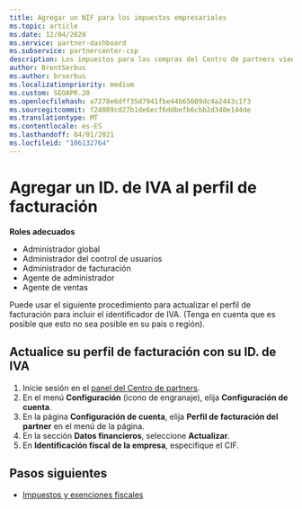 ```yaml
---
title: Agregar un NIF para los impuestos empresariales
ms.topic: article
ms.date: 12/04/2020
ms.service: partner-dashboard
ms.subservice: partnercenter-csp
description: Los impuestos para las compras del Centro de partners vienen determinados por la dirección de su empresa. En algunos países, las empresas pueden proporcionar su número de IVA o equivalente local.
author: BrentSerbus
ms.author: brserbus
ms.localizationpriority: medium
ms.custom: SEOAPR.20
ms.openlocfilehash: a7278e6dff35d7941fbe44b65609dc4a2443c1f3
ms.sourcegitcommit: f24089cd27b1de6ecf6ddbefb6cbb2d340e144de
ms.translationtype: MT
ms.contentlocale: es-ES
ms.lasthandoff: 04/01/2021
ms.locfileid: "106132764"
---
```

# <a name="add-a-vat-id-to-your-billing-profile"></a>Agregar un ID. de IVA al perfil de facturación

**Roles adecuados**

- Administrador global
- Administrador del control de usuarios
- Administrador de facturación
- Agente de administrador
- Agente de ventas

Puede usar el siguiente procedimiento para actualizar el perfil de facturación para incluir el identificador de IVA. (Tenga en cuenta que es posible que esto no sea posible en su país o región).

## <a name="update-your-billing-profile-with-your-vat-id"></a>Actualice su perfil de facturación con su ID. de IVA

1. Inicie sesión en el [panel del Centro de partners](https://partner.microsoft.com/dashboard/).
2. En el menú **Configuración** (icono de engranaje), elija **Configuración de cuenta**.
3. En la página **Configuración de cuenta**, elija **Perfil de facturación del partner** en el menú de la página.
4. En la sección **Datos financieros**, seleccione **Actualizar**.
5. En **Identificación fiscal de la empresa**, especifique el CIF.

## <a name="next-steps"></a>Pasos siguientes

- [Impuestos y exenciones fiscales](tax-and-tax-exemptions.md)
